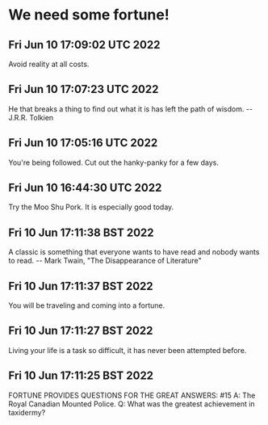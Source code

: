 # We need some fortune!


## Fri Jun 10 17:09:02 UTC 2022

Avoid reality at all costs.


## Fri Jun 10 17:07:23 UTC 2022

He that breaks a thing to find out what it is has left the path of wisdom.
		-- J.R.R. Tolkien


## Fri Jun 10 17:05:16 UTC 2022

You're being followed.  Cut out the hanky-panky for a few days.


## Fri Jun 10 16:44:30 UTC 2022

Try the Moo Shu Pork.  It is especially good today.


## Fri 10 Jun 17:11:38 BST 2022

A classic is something that everyone wants to have read
and nobody wants to read.
		-- Mark Twain, "The Disappearance of Literature"


## Fri 10 Jun 17:11:37 BST 2022

You will be traveling and coming into a fortune.


## Fri 10 Jun 17:11:27 BST 2022

Living your life is a task so difficult, it has never been attempted before.


## Fri 10 Jun 17:11:25 BST 2022

FORTUNE PROVIDES QUESTIONS FOR THE GREAT ANSWERS: #15
A:	The Royal Canadian Mounted Police.
Q:	What was the greatest achievement in taxidermy?
